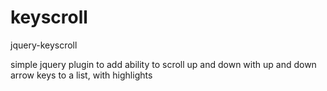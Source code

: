 keyscroll
=========

jquery-keyscroll

simple jquery plugin to add ability to scroll up and down with up and down arrow keys to a list, with highlights

